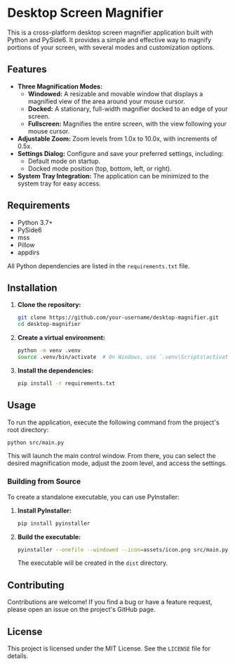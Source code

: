 # Desktop Screen Magnifier

This is a cross-platform desktop screen magnifier application built with Python and PySide6. It provides a simple and effective way to magnify portions of your screen, with several modes and customization options.

## Features

*   **Three Magnification Modes:**
    *   **Windowed:** A resizable and movable window that displays a magnified view of the area around your mouse cursor.
    *   **Docked:** A stationary, full-width magnifier docked to an edge of your screen.
    *   **Fullscreen:** Magnifies the entire screen, with the view following your mouse cursor.
*   **Adjustable Zoom:** Zoom levels from 1.0x to 10.0x, with increments of 0.5x.
*   **Settings Dialog:** Configure and save your preferred settings, including:
    *   Default mode on startup.
    *   Docked mode position (top, bottom, left, or right).
*   **System Tray Integration:** The application can be minimized to the system tray for easy access.

## Requirements

*   Python 3.7+
*   PySide6
*   mss
*   Pillow
*   appdirs

All Python dependencies are listed in the `requirements.txt` file.

## Installation

1.  **Clone the repository:**

    ```bash
    git clone https://github.com/your-username/desktop-magnifier.git
    cd desktop-magnifier
    ```

2.  **Create a virtual environment:**

    ```bash
    python -m venv .venv
    source .venv/bin/activate  # On Windows, use `.venv\Scripts\activate`
    ```

3.  **Install the dependencies:**

    ```bash
    pip install -r requirements.txt
    ```

## Usage

To run the application, execute the following command from the project's root directory:

```bash
python src/main.py
```

This will launch the main control window. From there, you can select the desired magnification mode, adjust the zoom level, and access the settings.

### Building from Source

To create a standalone executable, you can use PyInstaller:

1.  **Install PyInstaller:**

    ```bash
    pip install pyinstaller
    ```

2.  **Build the executable:**

    ```bash
    pyinstaller --onefile --windowed --icon=assets/icon.png src/main.py
    ```

    The executable will be created in the `dist` directory.

## Contributing

Contributions are welcome! If you find a bug or have a feature request, please open an issue on the project's GitHub page.

## License

This project is licensed under the MIT License. See the `LICENSE` file for details.
